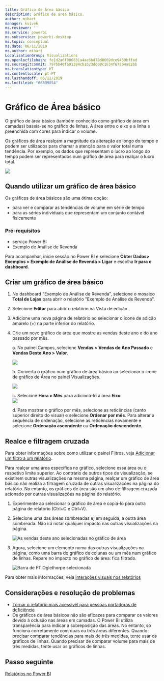 ```yaml
---
title: Gráfico de Área básico
description: Gráfico de área básico.
author: mihart
manager: kvivek
ms.reviewer: ''
ms.service: powerbi
ms.subservice: powerbi-desktop
ms.topic: conceptual
ms.date: 06/11/2019
ms.author: mihart
LocalizationGroup: Visualizations
ms.openlocfilehash: fe1d2a6f086831a4ae6bd78d8669dce9459bffad
ms.sourcegitcommit: 797bb40f691384cb1b23dd08c1634f672b4a82bb
ms.translationtype: HT
ms.contentlocale: pt-PT
ms.lasthandoff: 06/12/2019
ms.locfileid: "66839854"
---
```

# <a name="basic-area-chart"></a>Gráfico de Área básico
O gráfico de área básico (também conhecido como gráfico de área em camadas) baseia-se no gráfico de linhas. A área entre o eixo e a linha é preenchida com cores para indicar o volume. 

Os gráficos de área realçam a magnitude da alteração ao longo do tempo e podem ser utilizados para chamar a atenção para o valor total numa tendência. Por exemplo, os dados que representam o lucro ao longo do tempo podem ser representados num gráfico de área para realçar o lucro total.

![](media/power-bi-visualization-basic-area-chart/powerbi-area-chartnew.png)

## <a name="when-to-use-a-basic-area-chart"></a>Quando utilizar um gráfico de área básico
Os gráficos de área básicos são uma ótima opção:

* para ver e comparar as tendências de volume em série de tempo 
* para as séries individuais que representam um conjunto contável fisicamente

### <a name="prerequisites"></a>Pré-requisitos
 - serviço Power BI
 - Exemplo de Análise de Revenda

Para acompanhar, inicie sessão no Power BI e selecione **Obter Dados\> Exemplos \> Exemplo de Análise de Revenda > Ligar** e escolha **Ir para o dashboard**. 

## <a name="create-a-basic-area-chart"></a>Criar um gráfico de área básico
 

1. No dashboard "Exemplo de Análise de Revenda", selecione o mosaico **Total de Lojas** para abrir o relatório "Exemplo de Análise de Revenda".
2. Selecione **Editar** para abrir o relatório na Vista de edição.
3. Adicione uma nova página de relatório ao selecionar o ícone de adição amarelo (+) na parte inferior do relatório.
4. Crie um novo gráfico de área que mostre as vendas deste ano e do ano passado por mês.
   
   a. No painel Campos, selecione **Vendas \> Vendas do Ano Passado** e **Vendas Deste Ano > Valor**.

   ![](media/power-bi-visualization-basic-area-chart/power-bi-bar-chart.png)

   b.  Converta o gráfico num gráfico de área básico ao selecionar o ícone de gráfico de Área no painel Visualizações.

   ![](media/power-bi-visualization-basic-area-chart/convertchart.png)
   
   c.  Selecione **Hora \> Mês** para adicioná-lo à área **Eixo**.   
   ![](media/power-bi-visualization-basic-area-chart/powerbi-area-chartnew.png)
   
   d.  Para mostrar o gráfico por mês, selecione as reticências (canto superior direito do visual) e selecione **Ordenar por mês**. Para alterar a sequência de ordenação, selecione as reticências novamente e selecione **Ordenação ascendente** ou **Ordenação descendente**.

## <a name="highlighting-and-cross-filtering"></a>Realce e filtragem cruzada
Para obter informações sobre como utilizar o painel Filtros, veja [Adicionar um filtro a um relatório](../power-bi-report-add-filter.md).

Para realçar uma área específica no gráfico, selecione essa área ou o respetivo limite superior.  Ao contrário de outros tipos de visualização, se existirem outras visualizações na mesma página, realçar um gráfico de área básico não realiza a filtragem cruzada de outras visualizações na página do relatório. No entanto, os gráficos de área são um alvo de filtragem cruzada acionado por outras visualizações na página do relatório. 

1. Experimente ao selecionar o gráfico de área e copiá-lo para outra página de relatório (Ctrl+C e Ctrl+V).
2. Selecione uma das áreas sombreadas e, em seguida, a outra área sombreada. Não irá notar qualquer impacto nas outras visualizações na página.

    ![As vendas deste ano selecionadas no gráfico de área](media/power-bi-visualization-basic-area-chart/power-bi-select-area.png)

3. Agora, selecione um elemento numa das outras visualizações na página, como uma barra do gráfico de colunas ou um mês num gráfico de linhas. Repare no impacto no gráfico de área: fica filtrado.  

    ![Barra de FT Oglethorpe selecionada](media/power-bi-visualization-basic-area-chart/power-bi-filter.png) 

Para obter mais informações, veja [Interações visuais nos relatórios](../service-reports-visual-interactions.md)


## <a name="considerations-and-troubleshooting"></a>Considerações e resolução de problemas   
* [Tornar o relatório mais acessível para pessoas portadoras de deficiência](../desktop-accessibility.md)
* Os gráficos de área básicos não são eficazes para comparar os valores devido à oclusão nas áreas em camadas. O Power BI utiliza transparência para indicar a sobreposição das áreas. No entanto, só funciona corretamente com duas ou três áreas diferentes. Quando precisar comparar tendências para mais de três medidas, tente usar os gráficos de linhas. Quando precisar de comparar volume para mais de três medidas, tente usar os gráficos de linhas.

## <a name="next-step"></a>Passo seguinte
[Relatórios no Power BI](power-bi-visualization-card.md)  

